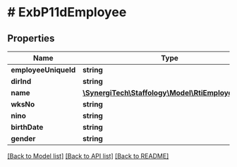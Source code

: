 # # ExbP11dEmployee

## Properties

Name | Type | Description | Notes
------------ | ------------- | ------------- | -------------
**employeeUniqueId** | **string** |  | [optional]
**dirInd** | **string** |  | [optional]
**name** | [**\SynergiTech\Staffology\Model\RtiEmployeeName**](RtiEmployeeName.md) |  | [optional]
**wksNo** | **string** |  | [optional]
**nino** | **string** |  | [optional]
**birthDate** | **string** |  | [optional]
**gender** | **string** |  | [optional]

[[Back to Model list]](../../README.md#models) [[Back to API list]](../../README.md#endpoints) [[Back to README]](../../README.md)
